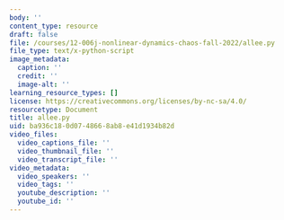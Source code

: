 ```yaml
---
body: ''
content_type: resource
draft: false
file: /courses/12-006j-nonlinear-dynamics-chaos-fall-2022/allee.py
file_type: text/x-python-script
image_metadata:
  caption: ''
  credit: ''
  image-alt: ''
learning_resource_types: []
license: https://creativecommons.org/licenses/by-nc-sa/4.0/
resourcetype: Document
title: allee.py
uid: ba936c18-0d07-4866-8ab8-e41d1934b82d
video_files:
  video_captions_file: ''
  video_thumbnail_file: ''
  video_transcript_file: ''
video_metadata:
  video_speakers: ''
  video_tags: ''
  youtube_description: ''
  youtube_id: ''
---
```

